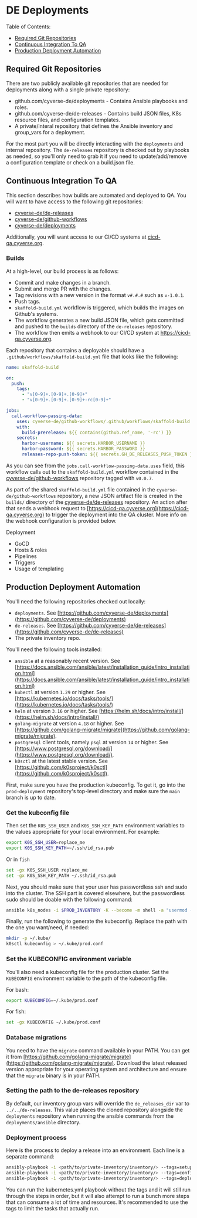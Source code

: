 # DE Deployments

Table of Contents:
- [Required Git Repositories](#required-git-repositories)
- [Continuous Integration To QA](#continuous-integration-to-qa)
- [Production Deployment Automation](#production-deployment-automation)

## Required Git Repositories

There are two publicly available git repositories that are needed for deployments along with a single private repository:

* github.com/cyverse-de/deployments - Contains Ansible playbooks and roles.
* github.com/cyverse-de/de-releases - Contains build JSON files, K8s resource files, and configuration templates.
* A private/interal repository that defines the Ansible inventory and group_vars for a deployment.

For the most part you will be directly interacting with the `deployments` and internal repository. The `de-releases` repository is checked out by playbooks as needed, so you'll only need to grab it if you need to update/add/remove a configuration template or check on a build.json file.

## Continuous Integration To QA

This section describes how builds are automated and deployed to QA. You will want to have access to the following git repositories:

* [cyverse-de/de-releases](https://github.com/cyverse-de/de-releases)
* [cyverse-de/github-workflows](https://github.com/cyverse-de/github-workflows)
* [cyverse-de/deployments](https://github.com/cyverse-de/deployments)

Additionally, you will want access to our CI/CD systems at [cicd-qa.cyverse.org](https://cicd-qa.cyverse.org).

### Builds

At a high-level, our build process is as follows:
 - Commit and make changes in a branch.
 - Submit and merge PR with the changes.
 - Tag revisions with a new version in the format `v#.#.#` such as `v-1.0.1`.
 - Push tags.
 - `skaffold-build.yml` workflow is triggered, which builds the images on Github's systems.
 - The workflow generates a new build JSON file, which gets committed and pushed to the `builds` directory of the `de-releases` repository.
 - The workflow then emits a webhook to our CI/CD system at https://cicd-qa.cyverse.org.

Each repository that contains a deployable should have a `.github/workflows/skaffold-build.yml` file that looks like the following:

```yaml
name: skaffold-build

on:
  push:
    tags:
      - "v[0-9]+.[0-9]+.[0-9]+"
      - "v[0-9]+.[0-9]+.[0-9]+-rc[0-9]+"

jobs:
  call-workflow-passing-data:
    uses: cyverse-de/github-workflows/.github/workflows/skaffold-build.yml@v0.0.7
    with:
      build-prerelease: ${{ contains(github.ref_name, '-rc') }}
    secrets:
      harbor-username: ${{ secrets.HARBOR_USERNAME }}
      harbor-password: ${{ secrets.HARBOR_PASSWORD }}
      releases-repo-push-token: ${{ secrets.GH_DE_RELEASES_PUSH_TOKEN }}
```

As you can see from the `jobs.call-workflow-passing-data.uses` field, this workflow calls out to the `skaffold-build.yml` workflow contained in the [cyverse-de/github-workflows](https://github.com/cyverse-de/github-workflows) repository tagged with `v0.0.7`.

As part of the shared `skaffold-build.yml` file contained in the `cyverse-de/github-workflows` repository, a new JSON artifact file is created in the `builds/` directory of the [cyverse-de/de-releases](https://github.com/cyverse-de/de-releases) repository. An action after that sends a webhook request to [https://cicd-qa.cyverse.org](https://cicd-qa.cyverse.org) to trigger the deployment into the QA cluster. More info on the webhook configuration is provided below.

Deployment
 - GoCD
 - Hosts & roles
 - Pipelines
 - Triggers
 - Usage of templating

## Production Deployment Automation

You'll need the following repositories checked out locally:
 - `deployments`. See [https://github.com/cyverse-de/deployments](https://github.com/cyverse-de/deployments)
 - `de-releases`. See [https://github.com/cyverse-de/de-releases](https://github.com/cyverse-de/de-releases)
 - The private inventory repo.

You'll need the following tools installed:
 - `ansible` at a reasonably recent version. See [https://docs.ansible.com/ansible/latest/installation_guide/intro_installation.html](https://docs.ansible.com/ansible/latest/installation_guide/intro_installation.html)
 - `kubectl` at version `1.29` or higher. See [https://kubernetes.io/docs/tasks/tools/](https://kubernetes.io/docs/tasks/tools/)
 - `helm` at version `3.16` or higher. See [https://helm.sh/docs/intro/install/](https://helm.sh/docs/intro/install/)
 - `golang-migrate` at version `4.18` or higher. See [https://github.com/golang-migrate/migrate](https://github.com/golang-migrate/migrate).
 - `postgresql` client tools, namely `psql` at version `14` or higher. See [https://www.postgresql.org/download/](https://www.postgresql.org/download/).
 - `k0sctl` at the latest stable version. See [https://github.com/k0sproject/k0sctl](https://github.com/k0sproject/k0sctl).


First, make sure you have the production kubeconfig. To get it, go into the `prod-deployment` repository's top-level directory and make sure the `main` branch is up to date.

### Get the kubconfig file
Then set the `K0S_SSH_USER` and `K0S_SSH_KEY_PATH` environment variables to the values appropriate for your local environment. For example:

```bash
export K0S_SSH_USER=replace_me
export K0S_SSH_KEY_PATH=~/.ssh/id_rsa.pub
```

Or in `fish`
```bash
set -gx K0S_SSH_USER replace_me
set -gx K0S_SSH_KEY_PATH ~/.ssh/id_rsa.pub
```

Next, you should make sure that your user has passwordless ssh and sudo into the cluster. The SSH part is covered elsewhere, but the passwordless sudo should be doable with the following command:

```bash
ansible k8s_nodes -i $PROD_INVENTORY -K --become -m shell -a "usermod -aG k0s $K0S_SSH_USER"
```

Finally, run the following to generate the kubeconfig. Replace the path with the one you want/need, if needed:
```bash
mkdir -p ~/.kube/
k0sctl kubeconfig > ~/.kube/prod.conf
```

### Set the KUBECONFIG environment variable
You'll also need a kubeconfig file for the production cluster. Set the `KUBECONFIG` environment variable to the path of the kubeconfig file.

For bash:
```bash
export KUBECONFIG=~/.kube/prod.conf
```

For fish:
```bash
set -gx KUBECONFIG ~/.kube/prod.conf
```

### Database migrations
You need to have the `migrate` command available in your PATH. You can get it from [https://github.com/golang-migrate/migrate](https://github.com/golang-migrate/migrate). Download the latest released version appropriate for your operating system and architecture and ensure that the `migrate` binary is in your PATH.

### Setting the path to the de-releases repository
By default, our inventory group vars will override the `de_releases_dir` var to `../../de-releases`. This value places the cloned repository alongside the `deployments` repository when running the ansible commands from the `deployments/ansible` directory.

### Deployment process
Here is the process to deploy a release into an environment. Each line is a separate command:
```bash
ansibly-playbook -i <path/to/private-inventory/inventory/> --tags=setup-databases kubernetes.yml
ansible-playbook -i <path/to/private-inventory/inventory/> --tags=configure-services kubernetes.yml
ansible-playbook -i <path/to/private-inventory/inventory/> --tags=deploy-all-services kubernetes.yml
```

You can run the kubernetes.yml playbook without the tags and it will still run through the steps in order, but it will also attempt to run a bunch more steps that can consume a lot of time and resources. It's recommended to use the tags to limit the tasks that actually run.
